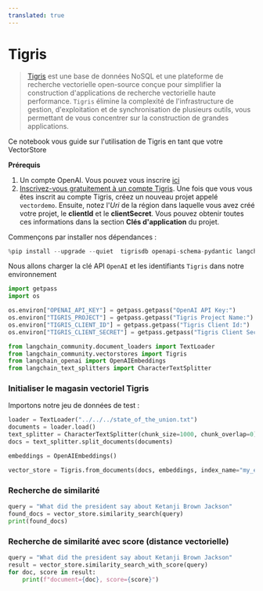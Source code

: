 ```yaml
---
translated: true
---
```


# Tigris

> [Tigris](https://tigrisdata.com) est une base de données NoSQL et une plateforme de recherche vectorielle open-source conçue pour simplifier la construction d'applications de recherche vectorielle haute performance.
> `Tigris` élimine la complexité de l'infrastructure de gestion, d'exploitation et de synchronisation de plusieurs outils, vous permettant de vous concentrer sur la construction de grandes applications.

Ce notebook vous guide sur l'utilisation de Tigris en tant que votre VectorStore

**Prérequis**
1. Un compte OpenAI. Vous pouvez vous inscrire [ici](https://platform.openai.com/)
2. [Inscrivez-vous gratuitement à un compte Tigris](https://console.preview.tigrisdata.cloud). Une fois que vous vous êtes inscrit au compte Tigris, créez un nouveau projet appelé `vectordemo`. Ensuite, notez l'*Uri* de la région dans laquelle vous avez créé votre projet, le **clientId** et le **clientSecret**. Vous pouvez obtenir toutes ces informations dans la section **Clés d'application** du projet.

Commençons par installer nos dépendances :

```python
%pip install --upgrade --quiet  tigrisdb openapi-schema-pydantic langchain-openai tiktoken
```

Nous allons charger la clé API `OpenAI` et les identifiants `Tigris` dans notre environnement

```python
import getpass
import os

os.environ["OPENAI_API_KEY"] = getpass.getpass("OpenAI API Key:")
os.environ["TIGRIS_PROJECT"] = getpass.getpass("Tigris Project Name:")
os.environ["TIGRIS_CLIENT_ID"] = getpass.getpass("Tigris Client Id:")
os.environ["TIGRIS_CLIENT_SECRET"] = getpass.getpass("Tigris Client Secret:")
```

```python
from langchain_community.document_loaders import TextLoader
from langchain_community.vectorstores import Tigris
from langchain_openai import OpenAIEmbeddings
from langchain_text_splitters import CharacterTextSplitter
```

### Initialiser le magasin vectoriel Tigris

Importons notre jeu de données de test :

```python
loader = TextLoader("../../../state_of_the_union.txt")
documents = loader.load()
text_splitter = CharacterTextSplitter(chunk_size=1000, chunk_overlap=0)
docs = text_splitter.split_documents(documents)

embeddings = OpenAIEmbeddings()
```

```python
vector_store = Tigris.from_documents(docs, embeddings, index_name="my_embeddings")
```

### Recherche de similarité

```python
query = "What did the president say about Ketanji Brown Jackson"
found_docs = vector_store.similarity_search(query)
print(found_docs)
```

### Recherche de similarité avec score (distance vectorielle)

```python
query = "What did the president say about Ketanji Brown Jackson"
result = vector_store.similarity_search_with_score(query)
for doc, score in result:
    print(f"document={doc}, score={score}")
```
